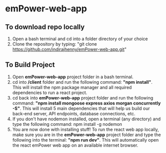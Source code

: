 # emPower-web-app 

## To download repo locally

1. Open a bash terminal and cd into a folder directory of your choice
2. Clone the repository by typing: "git clone https://github.com/indirajhenny/emPower-web-app.git"

## To Build Project

1. Open **emPower-web-app** project folder in a bash terminal.
2. cd into **/client** folder and run the following command: **"npm install"**. This will install the npm package manager and all required dependencies to run a react project. 
3. cd back into **emPower-web-app** project folder and run the following command: **"npm install mongoose express axios morgan concurrently -S"**. This will install 5 main dependencies that will help us build our back-end server, API endpoints, database connections, etc. 
4. If you don't have nodemon installed, open a terminal (any directory) and type the following command: npm install -g nodemon
5. You are now done with installing stuff! To run the react web app locally, make sure you are in the **emPower-web-app** project folder and type the following into the terminal: **"npm run dev"**. This will automatically open the react emPower web app on an available internet browser.


  
  

  
  
